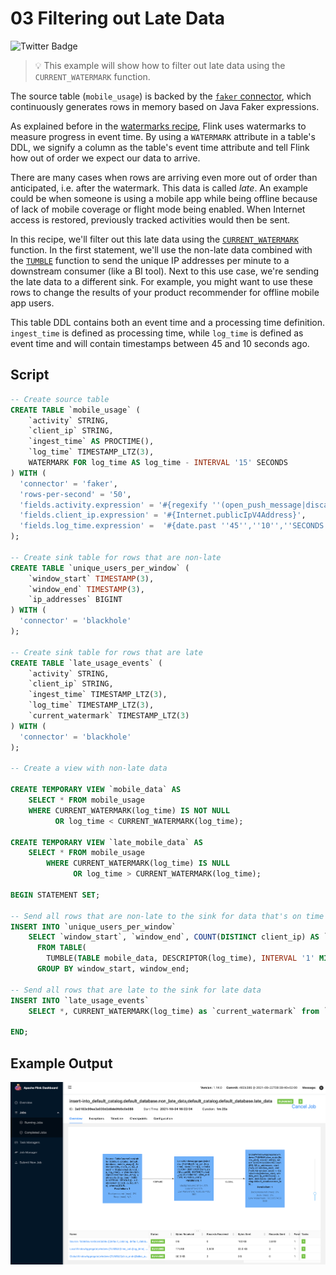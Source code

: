 # 03 Filtering out Late Data

![Twitter Badge](https://img.shields.io/badge/Flink%20Version-1.14%2B-lightgrey)

> :bulb: This example will show how to filter out late data using the `CURRENT_WATERMARK` function.

The source table (`mobile_usage`) is backed by the [`faker` connector](https://flink-packages.org/packages/flink-faker), which continuously generates rows in memory based on Java Faker expressions.

As explained before in the [watermarks recipe](../../aggregations-and-analytics/02_watermarks/02_watermarks.md), Flink uses watermarks to measure progress in event time. By using a `WATERMARK` attribute in a table's DDL, we signify a column as the table's event time attribute and tell Flink how out of order we expect our data to arrive.  

There are many cases when rows are arriving even more out of order than anticipated, i.e. after the watermark. This data is called *late*.  An example could be when someone is using a mobile app while being offline because of lack of mobile coverage or flight mode being enabled. When Internet access is restored, previously tracked activities would then be sent.

In this recipe, we'll filter out this late data using the [`CURRENT_WATERMARK`](https://ci.apache.org/projects/flink/flink-docs-release-1.14/docs/dev/table/functions/systemfunctions/) function. In the first statement, we'll use the non-late data combined with the [`TUMBLE`](../../aggregations-and-analytics/01_group_by_window/01_group_by_window_tvf.md) function to send the unique IP addresses per minute to a downstream consumer (like a BI tool). Next to this use case, we're sending the late data to a different sink. For example, you might want to use these rows to change the results of your product recommender for offline mobile app users. 

This table DDL contains both an event time and a processing time definition. `ingest_time` is defined as processing time, while `log_time` is defined as event time and will contain timestamps between 45 and 10 seconds ago.   

## Script

```sql
-- Create source table
CREATE TABLE `mobile_usage` ( 
    `activity` STRING, 
    `client_ip` STRING,
    `ingest_time` AS PROCTIME(),
    `log_time` TIMESTAMP_LTZ(3), 
    WATERMARK FOR log_time AS log_time - INTERVAL '15' SECONDS
) WITH (
  'connector' = 'faker', 
  'rows-per-second' = '50',
  'fields.activity.expression' = '#{regexify ''(open_push_message|discard_push_message|open_app|display_overview|change_settings)''}',
  'fields.client_ip.expression' = '#{Internet.publicIpV4Address}',
  'fields.log_time.expression' =  '#{date.past ''45'',''10'',''SECONDS''}'
);

-- Create sink table for rows that are non-late
CREATE TABLE `unique_users_per_window` ( 
    `window_start` TIMESTAMP(3), 
    `window_end` TIMESTAMP(3),
    `ip_addresses` BIGINT
) WITH (
  'connector' = 'blackhole'
);

-- Create sink table for rows that are late
CREATE TABLE `late_usage_events` ( 
    `activity` STRING, 
    `client_ip` STRING,
    `ingest_time` TIMESTAMP_LTZ(3),
    `log_time` TIMESTAMP_LTZ(3), 
    `current_watermark` TIMESTAMP_LTZ(3)    
) WITH (
  'connector' = 'blackhole'
);

-- Create a view with non-late data

CREATE TEMPORARY VIEW `mobile_data` AS
    SELECT * FROM mobile_usage
    WHERE CURRENT_WATERMARK(log_time) IS NOT NULL
          OR log_time < CURRENT_WATERMARK(log_time);

CREATE TEMPORARY VIEW `late_mobile_data` AS 
    SELECT * FROM mobile_usage
        WHERE CURRENT_WATERMARK(log_time) IS NULL
              OR log_time > CURRENT_WATERMARK(log_time);

BEGIN STATEMENT SET;

-- Send all rows that are non-late to the sink for data that's on time
INSERT INTO `unique_users_per_window`
    SELECT `window_start`, `window_end`, COUNT(DISTINCT client_ip) AS `ip_addresses`
      FROM TABLE(
        TUMBLE(TABLE mobile_data, DESCRIPTOR(log_time), INTERVAL '1' MINUTE))
      GROUP BY window_start, window_end;

-- Send all rows that are late to the sink for late data
INSERT INTO `late_usage_events`
    SELECT *, CURRENT_WATERMARK(log_time) as `current_watermark` from `late_mobile_data`;
      
END;
```

## Example Output

![03_current_watermark](03_current_watermark.png)
